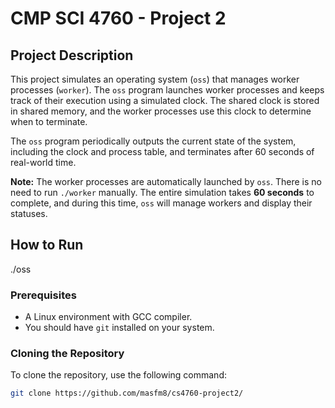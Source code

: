 # CMP SCI 4760 - Project 2

## Project Description

This project simulates an operating system (`oss`) that manages worker processes (`worker`). The `oss` program launches worker processes and keeps track of their execution using a simulated clock. The shared clock is stored in shared memory, and the worker processes use this clock to determine when to terminate.

The `oss` program periodically outputs the current state of the system, 
including the clock and process table, and terminates after 60 seconds 
of real-world time. 

**Note:** The worker processes are automatically launched by `oss`. 
There is no need to run `./worker` manually. 
The entire simulation takes **60 seconds** to complete, and during 
this time, `oss` will manage workers and display their statuses.

## How to Run
./oss 
### Prerequisites

- A Linux environment with GCC compiler.
- You should have `git` installed on your system.

### Cloning the Repository

To clone the repository, use the following command:

```bash
git clone https://github.com/masfm8/cs4760-project2/
